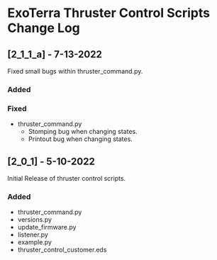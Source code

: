 # ExoTerra Thruster Control Scripts Change Log

## [2_1_1_a] - 7-13-2022

Fixed small bugs within thruster_command.py.

### Added

### Fixed
- thruster_command.py
  - Stomping bug when changing states.
  - Printout bug when changing states.
 
## [2_0_1] - 5-10-2022
  
Initial Release of thruster control scripts.
 
### Added
- thruster_command.py
- versions.py
- update_firmware.py
- listener.py
- example.py
- thruster_control_customer.eds